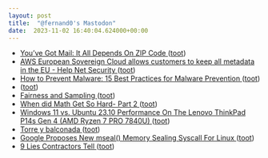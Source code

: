 ```yaml
---
layout: post
title:  "@fernand0's Mastodon"
date:  2023-11-02 16:40:04.624000+00:00
---
```

*  [You’ve Got Mail: It All Depends On ZIP Code  ](https://hackaday.com/2023/10/12/youve-got-mail-it-all-depends-on-zip-code/) ([toot](https://mastodon.social/@fernand0/111341941857237140))
*  [AWS European Sovereign Cloud allows customers to keep all metadata in the EU - Help Net Security ](https://www.helpnetsecurity.com/2023/10/25/aws-european-sovereign-cloud) ([toot](https://mastodon.social/@fernand0/111341557070286820))
*  [How to Prevent Malware: 15 Best Practices for Malware Prevention ](https://www.esecurityplanet.com/threats/how-to-prevent-malware) ([toot](https://mastodon.social/@fernand0/111341447189844643))
*  [ ](https://mastodon.social/users/fernand0/statuses/111341362023121209/activity) ([toot](https://mastodon.social/users/fernand0/statuses/111341362023121209/activity))
*  [Fairness and Sampling ](https://rjlipton.wpcomstaging.com/2023/10/16/fairness-and-sampling) ([toot](https://mastodon.social/@fernand0/111341228022582990))
*  [When did Math Get So Hard- Part 2 ](https://blog.computationalcomplexity.org/2023/10/when-did-math-get-so-hard-part-2.htm) ([toot](https://mastodon.social/@fernand0/111340870087298053))
*  [Windows 11 vs. Ubuntu 23.10 Performance On The Lenovo ThinkPad P14s Gen 4 (AMD Ryzen 7 PRO 7840U) ](https://www.phoronix.com/review/thinkpad-p14s-gen4-linux/) ([toot](https://mastodon.social/@fernand0/111340801196049308))
*  [Torre y balconada ](https://www.flickr.com/photos/fernand0/53267119516) ([toot](https://mastodon.social/@fernand0/111340792465868949))
*  [Google Proposes New mseal() Memory Sealing Syscall For Linux ](https://www.phoronix.com/news/Linux-mseal-Memory-Sealin) ([toot](https://mastodon.social/@fernand0/111340564600768799))
*  [9 Lies Contractors Tell ](https://lifehacker.com/9-lies-contractors-tell-185096718) ([toot](https://mastodon.social/@fernand0/111340246418847562))
